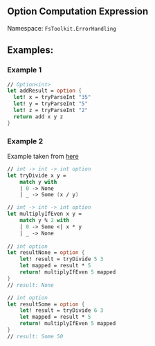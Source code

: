 ## Option Computation Expression

Namespace: `FsToolkit.ErrorHandling`

## Examples:

### Example 1

```fsharp
// Option<int>
let addResult = option {
  let! x = tryParseInt "35"
  let! y = tryParseInt "5"
  let! z = tryParseInt "2"
  return add x y z
}
```

### Example 2

Example taken from [here](https://github.com/lukaszkrzywizna/learn-fsharp/blob/feature/9-finito/LearnFsharp/Lesson.fs#L436-L456)

```fsharp
// int -> int -> int option
let tryDivide x y =
    match y with
    | 0 -> None
    | _ -> Some (x / y)

// int -> int -> int option
let multiplyIfEven x y =
    match y % 2 with
    | 0 -> Some <| x * y
    | _ -> None
 
// int option  
let resultNone = option {        
    let! result = tryDivide 5 3
    let mapped = result * 5
    return! multiplyIfEven 5 mapped
}
// result: None

// int option  
let resultSome = option {        
    let! result = tryDivide 6 3
    let mapped = result * 5
    return! multiplyIfEven 5 mapped
}
// result: Some 50

```
